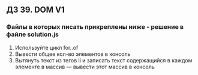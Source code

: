 ## ДЗ 39. DOM V1
### Файлы в которых писать прикреплены ниже - решение в файле solution.js
1. Используйте цикл for..of
2. Вывести общее кол-во элементов в консоль
3. Вытянуть текст из тегов li и записать текст содержащийся в каждом элементе в массив — вывести этот массив в консоль
